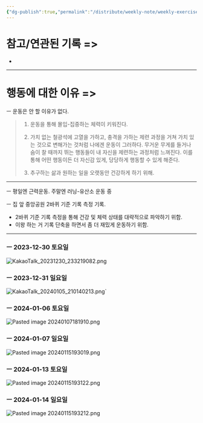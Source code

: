```yaml
---
{"dg-publish":true,"permalink":"/distribute/weekly-note/weekly-exercise-iog/","tags":["운동-식단-건강","자기관리"],"noteIcon":""}
---
```


# 참고/연관된 기록 =>
- 


---
# 행동에 대한 이유 =>

ㅡ
운동은 안 할 이유가 없다. 
	
> 1. 운동을 통해 몰입-집중하는 체력이 키워진다.
> 
> 2. 가치 없는 철광석에 고열을 가하고, 충격을 가하는 제련 과정을 거쳐 가치 있는 것으로 변해가는 것처럼 나에겐 운동이 그러하다. 무거운 무게를 들거나 숨이 찰 때까지 뛰는 행동들이 내 자신을 제련하는 과정처럼 느껴진다. 이를 통해 어떤 행동이든 더 자신감 있게, 당당하게 행동할 수 있게 해준다. 
> 
> 3. 추구하는 삶과 원하는 일을 오랫동안 건강하게 하기 위해.

----
ㅡ
평일엔 근력운동.
주말엔 러닝-유산소 운동 중

ㅡ
집 앞 중앙공원 2바퀴 기준 기록 측정 기록.
	
- 2바퀴 기준 기록 측정을 통해 건강 및 체력 상태를 대략적으로 파악하기 위함.
- 이왕 하는 거 기록 단축을 하면서 좀 더 재밌게 운동하기 위함.

----
### ㅡ 2023-12-30 토요일
![KakaoTalk_20231230_233219082.png](/img/user/%EC%B2%A8%EB%B6%80%ED%8C%8C%EC%9D%BC/KakaoTalk_20231230_233219082.png)

### ㅡ 2023-12-31 일요일
![KakaoTalk_20240105_210140213.png](/img/user/%EC%B2%A8%EB%B6%80%ED%8C%8C%EC%9D%BC/KakaoTalk_20240105_210140213.png)`

### ㅡ 2024-01-06 토요일
![Pasted image 20240107181910.png](/img/user/%EC%B2%A8%EB%B6%80%ED%8C%8C%EC%9D%BC/Pasted%20image%2020240107181910.png)

### ㅡ 2024-01-07 일요일
![Pasted image 20240115193019.png](/img/user/%EC%B2%A8%EB%B6%80%ED%8C%8C%EC%9D%BC/Pasted%20image%2020240115193019.png)

### ㅡ 2024-01-13 토요일
![Pasted image 20240115193122.png](/img/user/%EC%B2%A8%EB%B6%80%ED%8C%8C%EC%9D%BC/Pasted%20image%2020240115193122.png)


### ㅡ 2024-01-14 일요일
![Pasted image 20240115193212.png](/img/user/%EC%B2%A8%EB%B6%80%ED%8C%8C%EC%9D%BC/Pasted%20image%2020240115193212.png)

